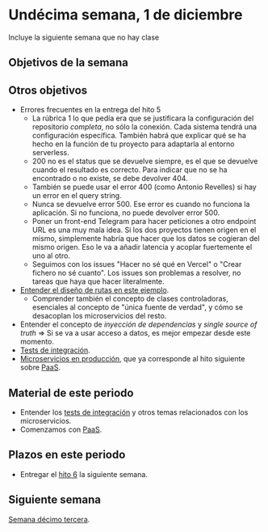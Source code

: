 # Undécima semana, 1 de diciembre

Incluye la siguiente semana que no hay clase

## Objetivos de la semana

## Otros objetivos

- Errores frecuentes en la entrega del hito 5
  - La rúbrica 1 lo que pedía era que se justificara la configuración
    del repositorio *completa*, no sólo la conexión. Cada sistema
    tendrá una configuración específica. También habrá que explicar
    qué se ha hecho en la función de tu proyecto para adaptarla al
    entorno serverless.
  - 200 no es el status que se devuelve siempre, es el que se devuelve
    cuando el resultado es correcto. Para indicar que no se ha
    encontrado o no existe, se debe devolver 404.
  - También se puede usar el error 400 (como Antonio Revelles) si hay
    un error en el query string.
  - Nunca se devuelve error 500. Ese error es cuando no funciona la
    aplicación. Si no funciona, no puede devolver error 500.
  - Poner un front-end Telegram para hacer peticiones a otro endpoint
    URL es una muy mala idea. Si los dos proyectos tienen origen en el
    mismo, simplemente habría que hacer que los datos se cogieran del
    mismo origen. Eso le va a añadir latencia y acoplar fuertemente el
    uno al otro.
  - Seguimos con los issues "Hacer no sé qué en Vercel" o "Crear
    fichero no sé cuanto". Los issues son problemas a resolver, no
    tareas que haya que hacer literalmente.
- [Entender el diseño de rutas en este ejemplo](https://github.com/JJ/node-app-cc/blob/master/lib/index.js).
  - Comprender también el concepto de clases controladoras, esenciales
    al concepto de "única fuente de verdad", y cómo se desacoplan los
    microservicios del resto.
- Entender el concepto de *inyección de dependencias* y *single
    source of truth* ⇒ Si se va a usar acceso a datos, es mejor
    empezar desde este momento.
- [Tests de integración](http://jj.github.io/IV/documentos/temas/Microservicios#probando-nuestra-aplicaci%C3%B3n-en-la-nube).
- [Microservicios en producción](http://jj.github.io/IV/documentos/temas/Microservicios#microservicios-en-producci%C3%B3n),
  que ya corresponde al hito siguiente sobre [PaaS](http://jj.github.io/IV/documentos/temas/PaaS).

## Material de este periodo

- Entender
  los
  [tests de integración](http://jj.github.io/IV/documentos/temas/Microservicios#microservicios-en-producci%C3%B3n) y
  otros temas relacionados con los microservicios.
- Comenzamos con [PaaS](http://jj.github.io/IV/documentos/temas/PaaS).

## Plazos en este periodo

- Entregar
  el
  [hito 6](http://jj.github.io/IV/documentos/proyecto/6.Microservicio) la
  siguiente semana.


## Siguiente semana

[Semana décimo tercera](semana-13.md).
